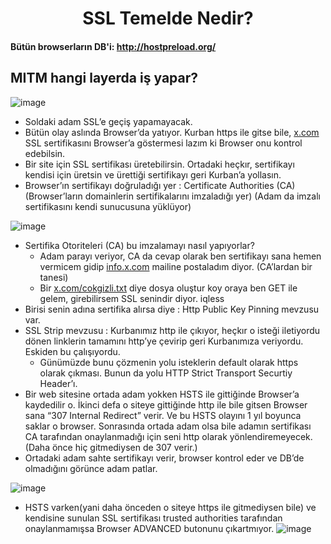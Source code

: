 <h1 align="center">SSL Temelde Nedir?</h1>

#### Bütün browserların DB'i: http://hostpreload.org/

## MITM hangi layerda iş yapar?
![image](https://github.com/grealyve/MDISec-Web-Security-and-Hacking-Notes/assets/41903311/b680042e-ca08-4bbd-a8d5-8c727d105bc1)

- Soldaki adam SSL’e geçiş yapamayacak.
- Bütün olay aslında Browser’da yatıyor. Kurban https ile gitse bile, [x.com](http://x.com) SSL sertifikasını Browser’a göstermesi lazım ki Browser onu kontrol edebilsin.
- Bir site için SSL sertifikası üretebilirsin. Ortadaki heçkır, sertifikayı kendisi için üretsin ve ürettiği sertifikayı geri Kurban’a yollasın.
- Browser’ın sertifikayı doğruladığı yer : Certificate Authorities (CA) (Browser’ların domainlerin sertifikalarını imzaladığı yer) (Adam da imzalı sertifikasını kendi sunucusuna yüklüyor)

![image](https://github.com/grealyve/MDISec-Web-Security-and-Hacking-Notes/assets/41903311/3052a3da-9c1c-44f9-93e0-99ea9c28c092)

- Sertifika Otoriteleri (CA) bu imzalamayı nasıl yapıyorlar?
    - Adam parayı veriyor, CA da cevap olarak ben sertifikayı sana hemen vermicem gidip [info.x.com](http://info.x.com) mailine postaladım diyor. (CA’lardan bir tanesi)
    - Bir [x.com/cokgizli.txt](http://x.com/cokgizli.txt) diye dosya oluştur koy oraya ben GET ile gelem, girebilirsem SSL senindir diyor. iqless
- Birisi senin adına sertifika alırsa diye : Http Public Key Pinning mevzusu var.
- SSL Strip mevzusu : Kurbanımız http ile çıkıyor, heçkır o isteği iletiyordu dönen linklerin tamamını http’ye çevirip geri Kurbanımıza veriyordu. Eskiden bu çalışıyordu.
    - Günümüzde bunu çözmenin yolu isteklerin default olarak https olarak çıkması. Bunun da yolu HTTP Strict Transport Securtiy Header’ı.
- Bir web sitesine ortada adam yokken HSTS ile gittiğinde Browser’a kaydedilir o. İkinci defa o siteye gittiğinde http ile bile gitsen Browser sana “307 Internal Redirect” verir. Ve bu HSTS olayını 1 yıl boyunca saklar o browser. Sonrasında ortada adam olsa bile adamın sertifikası CA tarafından onaylanmadığı için seni http olarak yönlendiremeyecek. (Daha önce hiç gitmediysen de 307 verir.)
- Ortadaki adam sahte sertifikayı verir, browser kontrol eder ve DB’de olmadığını görünce adam patlar.

![image](https://github.com/grealyve/MDISec-Web-Security-and-Hacking-Notes/assets/41903311/bef07dd8-1e91-4175-b3af-a2e390ea1fac)

- HSTS varken(yani daha önceden o siteye https ile gitmediysen bile) ve kendisine sunulan SSL sertifikası trusted authorities tarafından onaylanmamışsa Browser ADVANCED butonunu çıkartmıyor.
![image](https://github.com/grealyve/MDISec-Web-Security-and-Hacking-Notes/assets/41903311/5a842b71-b9be-4876-9032-f22f602ecfd0)
